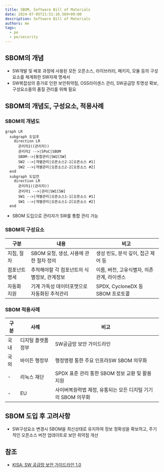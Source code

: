 ```yaml
---
title: SBOM, Software Bill of Materials
date: 2024-07-05T21:51:10.569+09:00
description: Software Bill of Materials
authors: me
tags: 
  - pe
  - pe/security 
---
```


## SBOM의 개념

- SW개발 및 배포 과정에 사용된 모든 오픈소스, 라이브러리, 패키지, 모듈 등의 구성요소를 체계화한 SW자재 명세서
- SW복잡성의 증가로 인한 보안취약점, OSS라이센스 관리, SW공급망 투명성 확보, 구성요소들의 품질 관리를 위해 필요

## SBOM의 개념도, 구성요소, 적용사례

### SBOM의 개념도

```mermaid
graph LR
  subgraph 도입후
    direction LR
      관리자2((관리자))
      관리자2 -->|SPoC|SBOM
      SBOM-->|통합관리|SW2[SW] 
      SW2 -->|개별관리|오픈소스2-1[오픈소스 #1]
      SW2 -->|개별관리|오픈소스2-2[오픈소스 #2]
  end
  subgraph 도입전
    direction LR
      관리자1((관리자))
      관리자1 -->|관리|SW1[SW] 
      SW1 -->|개별관리|오픈소스1-1[오픈소스 #1]
      SW1 -->|개별관리|오픈소스1-2[오픈소스 #2]
  end
```

- SBOM 도입으로 관리자가 SW를 통합 관리 가능

### SBOM의 구성요소

| 구분 | 내용 | 비고 |
| --- | --- | --- |
| 지침, 절차 | SBOM 요청, 생성, 사용에 관한 절차 정의 | 생성 빈도, 분석 깊이, 접근 제어 등 |
| 컴포넌트 명세 | 추적해야할 각 컴포넌트의 식별정보, 관계정보 | 이름, 버전, 고유식별자, 의존관계, 라이센스 |
| 자동화 지원 | 기계 가독성 데이터포맷으로 자동화된 추적관리 | SPDX, CycloneDX 등 SBOM 프로토콜 |

### SBOM 적용사례

| 구분 | 사례 | 비고 |
| --- | --- | --- |
| 국내 | 디지털 플랫폼 정부 | SW공급망 보안 가이드라인 |
| 국외 | 바이든 행정부 | 행정명령 통한 주요 인프라SW SBOM 의무화 |
| - | 리눅스 재단 | SPDX 표준 관리 통한 SBOM 정보 교환 및 활용 지원 |
| - | EU | 사이버복원력법 제정, 유통되는 모든 디지털 기기의 SBOM 의무화 |

## SBOM 도입 후 고려사항

- SW구성요소 변경시 SBOM을 최신상태로 유지하여 정보 정확성을 확보하고, 주기적인 오픈소스 버전 업데이트로 보안 취약점 개선

## 참조

- [KISA: SW 공급망 보안 가이드라인 1.0](https://www.kisa.or.kr/2060204/form?postSeq=15&page=1)
